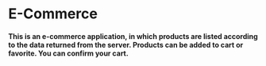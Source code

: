 # E-Commerce
#### This is an e-commerce application, in which products are listed according to the data returned from the server. Products can be added to cart or favorite. You can confirm your cart.
